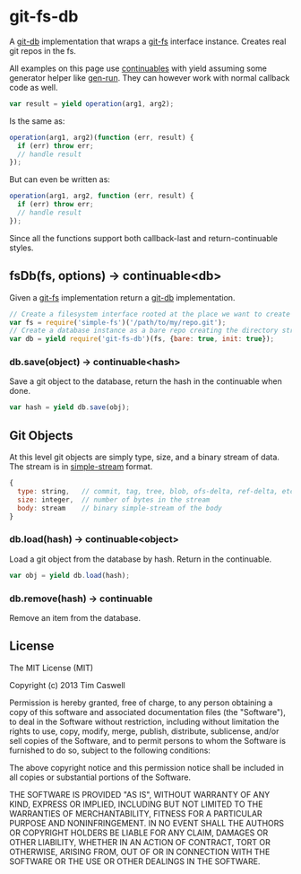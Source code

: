git-fs-db
=========

A [git-db][] implementation that wraps a [git-fs][] interface instance.  Creates real git repos in the fs.

All examples on this page use [continuables][] with yield assuming some generator helper like [gen-run][].  They can however work with normal callback code as well.

```js
var result = yield operation(arg1, arg2);
```

Is the same as:

```js
operation(arg1, arg2)(function (err, result) {
  if (err) throw err;
  // handle result
});
```

But can even be written as:

```js
operation(arg1, arg2, function (err, result) {
  if (err) throw err;
  // handle result
});
```

Since all the functions support both callback-last and return-continuable styles.

## fsDb(fs, options) -> continuable&lt;db>

Given a [git-fs][] implementation return a [git-db][] implementation.

```js
// Create a filesystem interface rooted at the place we want to create the repo.
var fs = require('simple-fs')('/path/to/my/repo.git');
// Create a database instance as a bare repo creating the directory structure.
var db = yield require('git-fs-db')(fs, {bare: true, init: true});
```

### db.save(object) -> continuable&lt;hash>

Save a git object to the database, return the hash in the continuable when done.

```js
var hash = yield db.save(obj);
```

## Git Objects

At this level git objects are simply type, size, and a binary stream of data.
The stream is in [simple-stream][] format.

```js
{
  type: string,   // commit, tag, tree, blob, ofs-delta, ref-delta, etc...
  size: integer,  // number of bytes in the stream
  body: stream    // binary simple-stream of the body
}
````

### db.load(hash) -> continuable&lt;object>

Load a git object from the database by hash.  Return in the continuable.

```js
var obj = yield db.load(hash);
```

### db.remove(hash) -> continuable

Remove an item from the database.

## License

The MIT License (MIT)

Copyright (c) 2013 Tim Caswell

Permission is hereby granted, free of charge, to any person obtaining a copy
of this software and associated documentation files (the "Software"), to deal
in the Software without restriction, including without limitation the rights
to use, copy, modify, merge, publish, distribute, sublicense, and/or sell
copies of the Software, and to permit persons to whom the Software is
furnished to do so, subject to the following conditions:

The above copyright notice and this permission notice shall be included in
all copies or substantial portions of the Software.

THE SOFTWARE IS PROVIDED "AS IS", WITHOUT WARRANTY OF ANY KIND, EXPRESS OR
IMPLIED, INCLUDING BUT NOT LIMITED TO THE WARRANTIES OF MERCHANTABILITY,
FITNESS FOR A PARTICULAR PURPOSE AND NONINFRINGEMENT. IN NO EVENT SHALL THE
AUTHORS OR COPYRIGHT HOLDERS BE LIABLE FOR ANY CLAIM, DAMAGES OR OTHER
LIABILITY, WHETHER IN AN ACTION OF CONTRACT, TORT OR OTHERWISE, ARISING FROM,
OUT OF OR IN CONNECTION WITH THE SOFTWARE OR THE USE OR OTHER DEALINGS IN
THE SOFTWARE.


[git-db]: https://github.com/creationix/js-git/blob/master/specs/git-db.md
[git-fs]: https://github.com/creationix/js-git/blob/master/specs/fs.md
[simple-stream]: https://github.com/creationix/js-git/blob/master/specs/simple-stream.md
[continuables]: https://github.com/creationix/js-git/blob/master/specs/continuable.md
[gen-run]: https://github.com/creationix/gen-run
